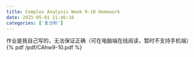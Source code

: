 ```yaml
---
title: Complex Analysis Week 9-10 Homework
date: 2025-05-01 21:46:18
categories: ['复分析']
---
```

作业是我自己写的，无法保证正确（可在电脑端在线阅读，暂时不支持手机端）
{% pdf /pdf/CAhw9-10.pdf %}